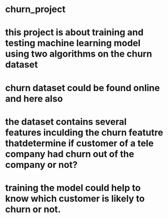 # churn_project

# this project is about training and testing machine learning model using two algorithms on the churn dataset

# churn dataset could be found online and here also

# the dataset contains several features inculding the churn featutre thatdetermine if customer of a tele company had churn out of the company or not? 
# training the model could help to know which customer is likely to churn or not.

